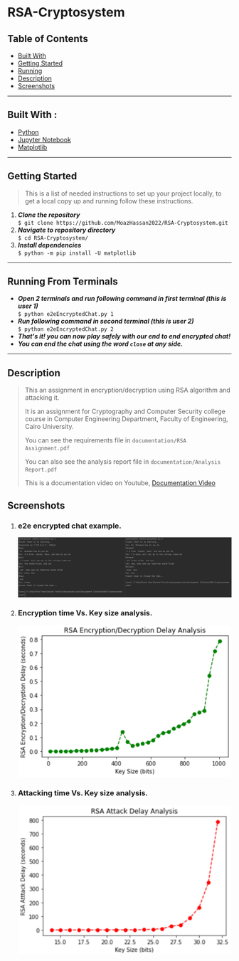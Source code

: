 # RSA-Cryptosystem

<h2>Table of Contents</h2>
<ul>
  <li><a href="#built-with--">Built With</a></li>
  <li><a href="#getting-started">Getting Started</a></li>
  <li><a href="#Running">Running</a></li>
  <li><a href="#Description">Description</a></li>
  <li><a href="#Screenshots">Screenshots</a></li>
</ul>
<hr/>

<h2 href="#BuiltWith">Built With : </h2>
 <ul>
  <li><a href="https://www.python.org/">Python</a></li>
  <li><a href="https://jupyter.org/">Jupyter Notebook</a></li>
  <li><a href="https://matplotlib.org/">Matplotlib</a></li>
 </ul>
<hr/>

<h2 href="#GettingStarted">Getting Started</h2>
<blockquote>
  <p>This is a list of needed instructions to set up your project locally, to get a local copy up and running follow these instructions.
 </p>
</blockquote>
<ol>
<li><strong><em>Clone the repository</em></strong>
    <div>
        <code>$ git clone https://github.com/MoazHassan2022/RSA-Cryptosystem.git</code>
    </div>
  </li>
  <li> 
  <strong><em>Navigate to repository directory
</em></strong>
    <div>
        <code>$ cd RSA-Cryptosystem/</code>
    </div>
  </li>
  <li> 
  <strong><em>Install dependencies
</em></strong>
    <div>
        <code>$ python -m pip install -U matplotlib</code>
    </div>
  </li>
</ol>
<hr/>

<h2 href="#Running">Running From Terminals</h2>
<ul>
    <li><strong><em>Open 2 terminals and run following command in first terminal (this is user 1)</em></strong>
    <div>
        <code>$ python e2eEncryptedChat.py 1</code>
    </div>
    </li>
    <li><strong><em>Run following command in second terminal (this is user 2)</em></strong>
    <div>
        <code>$ python e2eEncryptedChat.py 2</code>
    </div>
    </li>
    <li><strong><em>That's it! you can now play safely with our end to end encrypted chat!</em></strong>
    </li>
    <li><strong><em>You can end the chat using the word <code>close</code> at any side.</em></strong>
    </li>
</ul>
<hr/>

<h2 href="#Description">Description</h2>
<blockquote>
  <p>
    This an assignment in encryption/decryption using RSA algorithm and attacking it. 
 </p>
<p> It is an assignment for Cryptography and Computer Security college course in Computer Engineering Department, Faculty of Engineering, Cairo University. </p>
<p>
 You can see the requirements file in <code>documentation/RSA Assignment.pdf</code>
</p>
<p>
 You can also see the analysis report file in <code>documentation/Analysis Report.pdf</code>
</p>
<p>
 This is a documentation video on Youtube, <a href="https://youtu.be/JxT43d5VHV8">Documentation Video</a>
</p>
</blockquote>

<h2 href="#Screenshots">Screenshots</h2>
<ol>
<li>
  <h3>e2e encrypted chat example.</h3>
  <img src="./documentation/images/chat.png">
</li>
<li>
  <h3>Encryption time Vs. Key size analysis.</h3>
  <img src="./documentation/images/encryption.png">
</li>
<li>
  <h3>Attacking time Vs. Key size analysis.</h3>
  <img src="./documentation/images/attacking.png">
</li>
